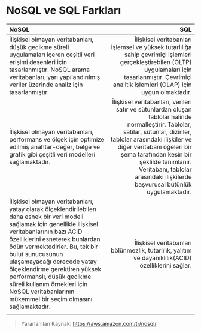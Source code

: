 # NoSQL ve SQL Farkları

| NoSQL|SQL |
| :------------- | -------------: |
|İlişkisel olmayan veritabanları, düşük gecikme süreli uygulamaları içeren çeşitli veri erişimi desenleri için tasarlanmıştır. NoSQL arama veritabanları, yarı yapılandırılmış veriler üzerinde analiz için tasarlanmıştır. |İlişkisel veritabanları işlemsel ve yüksek tutarlılığa sahip çevrimiçi işlemleri gerçekleştirebilen (OLTP) uygulamaları için tasarlanmıştır. Çevrimiçi analitik işlemleri (OLAP) için uygun olmaktadır.|
|İlişkisel olmayan veritabanları, performans ve ölçek için optimize edilmiş anahtar-değer, belge ve grafik gibi çeşitli veri modelleri sağlamaktadır.|İlişkisel veritabanları, verileri satır ve sütunlardan oluşan tablolar halinde normalleştirir. Tablolar, satılar, sütunlar, dizinler, tablolar arasındaki ilişkiler ve diğer veritabanı öğeleri bir şema tarafından kesin bir şeklilde tanımlanır. Veritabanı, tablolar arasındaki ilişkilerde başvurusal bütünlük uygulamaktadır.|
|İlişkisel olmayan veritabanları, yatay olarak ölçeklendirilebilen daha esnek bir veri modeli sağlamak için genellikle ilişkisel veritabanlarının bazı ACID özelliklerini esneterek bunlardan ödün vermektedirler. Bu, tek bir bulut sunucusunun ulaşamayacağı derecede yatay ölçeklendirme gerektiren yüksek performanslı, düşük gecikme süreli kullanım örnekleri için NoSQL veritabanlarının mükemmel bir seçim olmasını sağlamaktadır.|İlişkisel veritabanları bölünmezlik, tutarlılık, yalıtım ve dayanıklılık(ACID) özelliklerini sağlar.|
|   |   |


> Yararlanılan Kaynak: https://aws.amazon.com/tr/nosql/